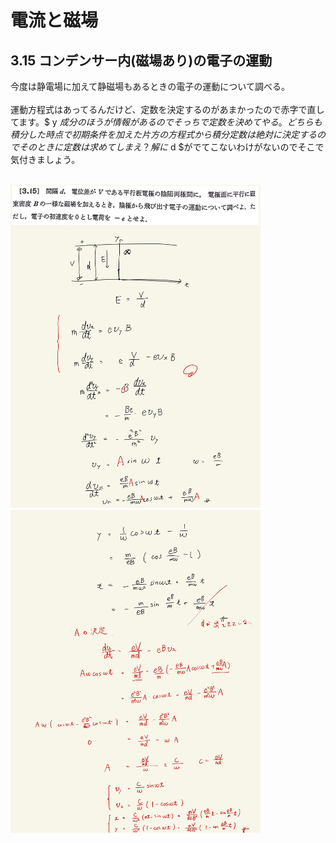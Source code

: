 <script type="text/javascript" async src="https://cdnjs.cloudflare.com/ajax/libs/mathjax/2.7.7/MathJax.js?config=TeX-MML-AM_CHTML">

</script>

<script type="text/x-mathjax-config">
 MathJax.Hub.Config({
 tex2jax: {
 inlineMath: [['$', '$'] ],
 displayMath: [ ['$$','$$'], ["\\[","\\]"] ]
 }
 });
</script>

# 電流と磁場
## 3.15 コンデンサー内(磁場あり)の電子の運動

今度は静電場に加えて静磁場もあるときの電子の運動について調べる。
<br>
<br>
運動方程式はあってるんだけど、定数を決定するのがあまかったので赤字で直してます。$ y $成分のほうが情報があるのでそっちで定数を決めてやる。どちらも積分した時点で初期条件を加えた片方の方程式から積分定数は絶対に決定するのでそのときに定数は求めてしまえ？解に$ d $がでてこないわけがないのでそこで気付きましょう。
<br>
<br>

<img width="400" alt="electromagnetism-120" src="./images/ecmf-15/Electromagnetism-120.jpg">
<img width="400" alt="electromagnetism-121" src="./images/ecmf-15/Electromagnetism-121.jpg">